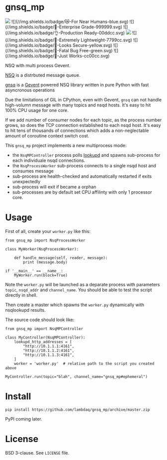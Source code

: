 # gnsq_mp


![](//img.shields.io/badge/🔥-Blazing%20Fast-red.svg)
![](//img.shields.io/badge/😿-For Near Humans-blue.svg)
![](//img.shields.io/badge/🏢-Enterprise Grade-999999.svg)
![](//img.shields.io/badge/👌-Production Ready-00ddcc.svg)
![](//img.shields.io/badge/💎-Modern-44aadd.svg)
![](//img.shields.io/badge/🦋-Extremely Lightweight-7799cc.svg)
![](//img.shields.io/badge/🔐-Looks Secure-yellow.svg)
![](//img.shields.io/badge/🐛-Fatal Bug Free-green.svg)
![](//img.shields.io/badge/🦄-Just Works-cc00cc.svg)



NSQ with multi process Gevent.

[NSQ](https://nsq.io) is a distrbuted message queue.

[gnsq](https://github.com/wtolson/gnsq/) is a [Gevent](http://www.gevent.org/) powered NSQ library written in pure Python with fast asyncronous operations

Due the limitations of GIL in CPython, even with Gevent, `gnsq` can not handle high-volumn message with many topics and nsqd hosts. It's easy to hit 100% CPU usage for one core.

If we add number of consumer nodes for each topic, as the process number grows, so does the TCP connection established to each nsqd host. It's easy to hit tens of thousands of connections which adds a non-neglectable amount of coroutine context switch cost.

This `gnsq_mp` project implements a new multiprocess mode:

 - the `NsqMPController` process polls [lookupd](nsq.io/components/nsqlookupd.html) and spawns sub-process for each individuale nsqd connections.
 - the `NsqProcessWorker` sub-process connects to a single nsqd host and consumes message
 - sub-process are health-checked and automatically restarted if exits unexpectedly
 - sub-process will exit if became a orphan
 - sub-processes are by default set CPU affilinty with only 1 processor core.


# Usage

First of all, create your `worker.py` like this:

    
    from gnsq_mp import NsqProcessWorker

    class MyWorker(NsqProcessWorker):

        def handle_message(self, reader, message):
            print (message.body)

    if '__main__' == __name__:
        MyWorker.run(block=True)


Note the `worker.py` will be launched as a deparate process with parameters `topic`, `nsqd_addr` and `channel_name`. You should be able to test the script directly in shell.


Then create a master which spawns the `worker.py` dynamically with nsqlookupd results.

The source code should look like:


    from gnsq_mp import NsqMPController

    class MyController(NsqMPController):
        lookupd_http_addresses = [
            "http://10.1.1.1:4161",
            "http://10.1.1.2:4161",
            "http://10.1.1.3:4161",
        ]
        worker = 'worker.py'  # relative path to the script you created above

    MyController.run(topic="blah", channel_name="gnsq_mp#ephemeral")

# Install

    pip install https://github.com/lambdaq/gnsq_mp/archive/master.zip

PyPI coming later.

# License

BSD 3-clause. See `LICENSE` file.
